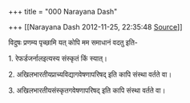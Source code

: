 +++
title = "000 Narayana Dash"

+++
[[Narayana Dash	2012-11-25, 22:35:48 [Source](https://groups.google.com/g/bvparishat/c/mQ8K3JZG4qQ)]]



विदुषः प्रणम्य पृच्छामि यत् कोपि मम समाधानं वदतु इति-

1\. रेफर्डजर्नालइत्यस्य संस्कृतं किं स्यात्।

2\. अखिलभारतीयप्राच्यविद्यागवेषणापरिषद् इति कापि संस्था वर्तते वा।

3\. अखिलभारतीयसंस्कृतगवेषणापरिषद् इति कापि संस्था वर्तते वा।



